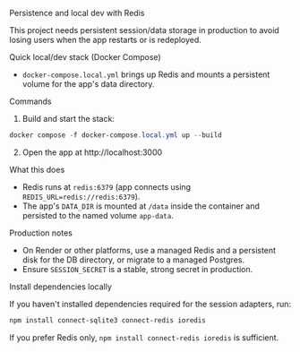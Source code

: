 Persistence and local dev with Redis

This project needs persistent session/data storage in production to avoid losing users when the app restarts or is redeployed.

Quick local/dev stack (Docker Compose)
- `docker-compose.local.yml` brings up Redis and mounts a persistent volume for the app's data directory.

Commands
1. Build and start the stack:

```powershell
docker compose -f docker-compose.local.yml up --build
```

2. Open the app at http://localhost:3000

What this does
- Redis runs at `redis:6379` (app connects using `REDIS_URL=redis://redis:6379`).
- The app's `DATA_DIR` is mounted at `/data` inside the container and persisted to the named volume `app-data`.

Production notes
- On Render or other platforms, use a managed Redis and a persistent disk for the DB directory, or migrate to a managed Postgres.
- Ensure `SESSION_SECRET` is a stable, strong secret in production.

Install dependencies locally

If you haven't installed dependencies required for the session adapters, run:

```powershell
npm install connect-sqlite3 connect-redis ioredis
```

If you prefer Redis only, `npm install connect-redis ioredis` is sufficient.
